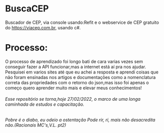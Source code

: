 # BuscaCEP
 Buscador de CEP, via console usando:Refit e o webservice de CEP gratuito do https://viacep.com.br, usando c#.
 
 # Processo:
 O processo de aprendizado foi longo bati de cara varias vezes sem conseguir fazer a API funcionar,mas a internet está aí pra nos ajudar. Pesquisei em varios sites até que eu achei a resposta e aprendi coisas que não foram ensinadas nos artigos e documentações como a nomenclatura correta das propriedades com o retorno do json,mas isso foi apenas o começo quero aprender muito mais e elevar meus conhecimentos!
 
 ###### Esse repositório se torna,hoje 27/02/2022, o marco de uma longa caminhada de estudos e capacitação. 
 
 
 *Pobre é o diabo, eu odeio a ostentação
Pode rir, ri, mais não desacredita não.(Racionais MC's,V.L. pt2)*
